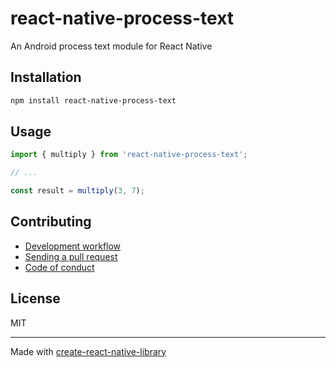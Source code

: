 # react-native-process-text

An Android process text module for React Native

## Installation


```sh
npm install react-native-process-text
```


## Usage


```js
import { multiply } from 'react-native-process-text';

// ...

const result = multiply(3, 7);
```


## Contributing

- [Development workflow](CONTRIBUTING.md#development-workflow)
- [Sending a pull request](CONTRIBUTING.md#sending-a-pull-request)
- [Code of conduct](CODE_OF_CONDUCT.md)

## License

MIT

---

Made with [create-react-native-library](https://github.com/callstack/react-native-builder-bob)
